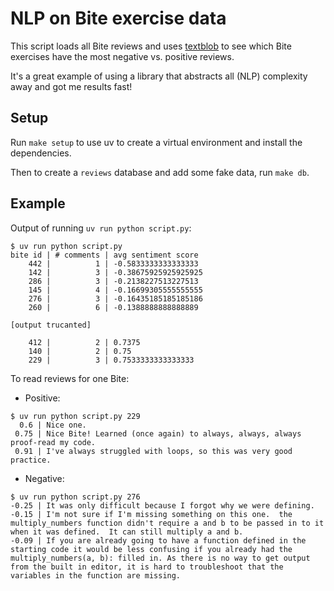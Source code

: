 # NLP on Bite exercise data

This script loads all Bite reviews and uses [textblob](https://textblob.readthedocs.io/en/dev/) to see which Bite exercises have the most negative vs. positive reviews.

It's a great example of using a library that abstracts all (NLP) complexity away and got me results fast!

## Setup

Run `make setup` to use uv to create a virtual environment and install the dependencies.

Then to create a `reviews` database and add some fake data, run `make db`.

## Example

Output of running `uv run python script.py`:

```
$ uv run python script.py
bite id | # comments | avg sentiment score
    442 |          1 | -0.5833333333333333
    142 |          3 | -0.38675925925925925
    286 |          3 | -0.2138227513227513
    145 |          4 | -0.16699305555555555
    276 |          3 | -0.16435185185185186
    260 |          6 | -0.1388888888888889

[output trucanted]

    412 |          2 | 0.7375
    140 |          2 | 0.75
    229 |          3 | 0.7533333333333333
```

To read reviews for one Bite:

- Positive:

```
$ uv run python script.py 229
  0.6 | Nice one.
 0.75 | Nice Bite! Learned (once again) to always, always, always proof-read my code.
 0.91 | I've always struggled with loops, so this was very good practice.
 ```
- Negative:

```
$ uv run python script.py 276
-0.25 | It was only difficult because I forgot why we were defining.
-0.15 | I'm not sure if I'm missing something on this one.  the multiply_numbers function didn't require a and b to be passed in to it when it was defined.  It can still multiply a and b.
-0.09 | If you are already going to have a function defined in the starting code it would be less confusing if you already had the multiply_numbers(a, b): filled in. As there is no way to get output from the built in editor, it is hard to troubleshoot that the variables in the function are missing.
```
